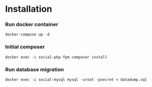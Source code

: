 # Installation

### Run docker container
`docker-compose up -d`

### Initial composer
`docker exec -i social-php-fpm composer install`

### Run database migration
`docker exec -i social-mysql mysql -uroot -psecret < datadump.sql`